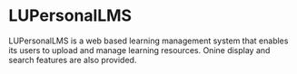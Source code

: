 # LUPersonalLMS
LUPersonalLMS is a web based learning management system that enables its users to upload and manage learning resources. 
Onine display and search features are also provided.
